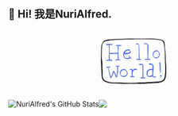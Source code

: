 <h2 >👋 Hi! 我是NuriAlfred.</h2>
<p align="center">
  <img src="./hello-world.gif" width="30%">
</p>

<!--
**NuriAlfred/NuriAlfred** is a ✨ _special_ ✨ repository because its `README.md` (this file) appears on your GitHub profile.

Here are some ideas to get you started:

- 🔭 I’m currently working on ...
- 🌱 I’m currently learning ...
- 👯 I’m looking to collaborate on ...
- 🤔 I’m looking for help with ...
- 💬 Ask me about ...
- 📫 How to reach me: ...
- 😄 Pronouns: ...
- ⚡ Fun fact: ...
-->


<div>
 <img align="left" height="150em" src="https://github-readme-stats.vercel.app/api?username=NuriAlfred&show_icons=true&layout=compact&hide=stars&count_private=true" alt="NuriAlfred's GitHub Stats"/>
</div>

<div>
 <img align="left" height="150em" src="https://github-readme-stats.vercel.app/api/top-langs/?username=NuriAlfred&layout=compact&count_private=true&hide=html" />
</div>
